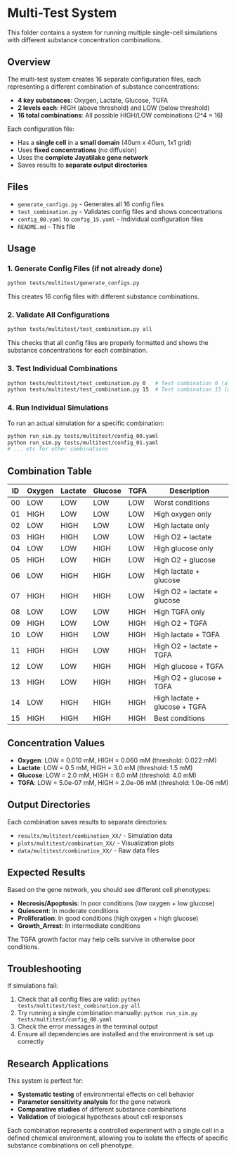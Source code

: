 # Multi-Test System

This folder contains a system for running multiple single-cell simulations with different substance concentration combinations.

## Overview

The multi-test system creates 16 separate configuration files, each representing a different combination of substance concentrations:

- **4 key substances**: Oxygen, Lactate, Glucose, TGFA
- **2 levels each**: HIGH (above threshold) and LOW (below threshold)  
- **16 total combinations**: All possible HIGH/LOW combinations (2^4 = 16)

Each configuration file:
- Has a **single cell** in a **small domain** (40um x 40um, 1x1 grid)
- Uses **fixed concentrations** (no diffusion)
- Uses the **complete Jayatilake gene network**
- Saves results to **separate output directories**

## Files

- `generate_configs.py` - Generates all 16 config files
- `test_combination.py` - Validates config files and shows concentrations
- `config_00.yaml` to `config_15.yaml` - Individual configuration files
- `README.md` - This file

## Usage

### 1. Generate Config Files (if not already done)

```bash
python tests/multitest/generate_configs.py
```

This creates 16 config files with different substance combinations.

### 2. Validate All Configurations

```bash
python tests/multitest/test_combination.py all
```

This checks that all config files are properly formatted and shows the substance concentrations for each combination.

### 3. Test Individual Combinations

```bash
python tests/multitest/test_combination.py 0   # Test combination 0 (all LOW)
python tests/multitest/test_combination.py 15  # Test combination 15 (all HIGH)
```

### 4. Run Individual Simulations

To run an actual simulation for a specific combination:

```bash
python run_sim.py tests/multitest/config_00.yaml
python run_sim.py tests/multitest/config_01.yaml
# ... etc for other combinations
```

## Combination Table

| ID | Oxygen | Lactate | Glucose | TGFA | Description |
|----|--------|---------|---------|------|-------------|
| 00 | LOW    | LOW     | LOW     | LOW  | Worst conditions |
| 01 | HIGH   | LOW     | LOW     | LOW  | High oxygen only |
| 02 | LOW    | HIGH    | LOW     | LOW  | High lactate only |
| 03 | HIGH   | HIGH    | LOW     | LOW  | High O2 + lactate |
| 04 | LOW    | LOW     | HIGH    | LOW  | High glucose only |
| 05 | HIGH   | LOW     | HIGH    | LOW  | High O2 + glucose |
| 06 | LOW    | HIGH    | HIGH    | LOW  | High lactate + glucose |
| 07 | HIGH   | HIGH    | HIGH    | LOW  | High O2 + lactate + glucose |
| 08 | LOW    | LOW     | LOW     | HIGH | High TGFA only |
| 09 | HIGH   | LOW     | LOW     | HIGH | High O2 + TGFA |
| 10 | LOW    | HIGH    | LOW     | HIGH | High lactate + TGFA |
| 11 | HIGH   | HIGH    | LOW     | HIGH | High O2 + lactate + TGFA |
| 12 | LOW    | LOW     | HIGH    | HIGH | High glucose + TGFA |
| 13 | HIGH   | LOW     | HIGH    | HIGH | High O2 + glucose + TGFA |
| 14 | LOW    | HIGH    | HIGH    | HIGH | High lactate + glucose + TGFA |
| 15 | HIGH   | HIGH    | HIGH    | HIGH | Best conditions |

## Concentration Values

- **Oxygen**: LOW = 0.010 mM, HIGH = 0.060 mM (threshold: 0.022 mM)
- **Lactate**: LOW = 0.5 mM, HIGH = 3.0 mM (threshold: 1.5 mM)
- **Glucose**: LOW = 2.0 mM, HIGH = 6.0 mM (threshold: 4.0 mM)
- **TGFA**: LOW = 5.0e-07 mM, HIGH = 2.0e-06 mM (threshold: 1.0e-06 mM)

## Output Directories

Each combination saves results to separate directories:
- `results/multitest/combination_XX/` - Simulation data
- `plots/multitest/combination_XX/` - Visualization plots
- `data/multitest/combination_XX/` - Raw data files

## Expected Results

Based on the gene network, you should see different cell phenotypes:
- **Necrosis/Apoptosis**: In poor conditions (low oxygen + low glucose)
- **Quiescent**: In moderate conditions
- **Proliferation**: In good conditions (high oxygen + high glucose)
- **Growth_Arrest**: In intermediate conditions

The TGFA growth factor may help cells survive in otherwise poor conditions.

## Troubleshooting

If simulations fail:
1. Check that all config files are valid: `python tests/multitest/test_combination.py all`
2. Try running a single combination manually: `python run_sim.py tests/multitest/config_00.yaml`
3. Check the error messages in the terminal output
4. Ensure all dependencies are installed and the environment is set up correctly

## Research Applications

This system is perfect for:
- **Systematic testing** of environmental effects on cell behavior
- **Parameter sensitivity analysis** for the gene network
- **Comparative studies** of different substance combinations
- **Validation** of biological hypotheses about cell responses

Each combination represents a controlled experiment with a single cell in a defined chemical environment, allowing you to isolate the effects of specific substance combinations on cell phenotype.

